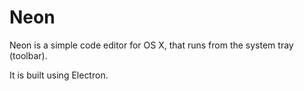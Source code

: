 # Neon
Neon is a simple code editor for OS X, that runs from the system tray (toolbar).

It is built using Electron.